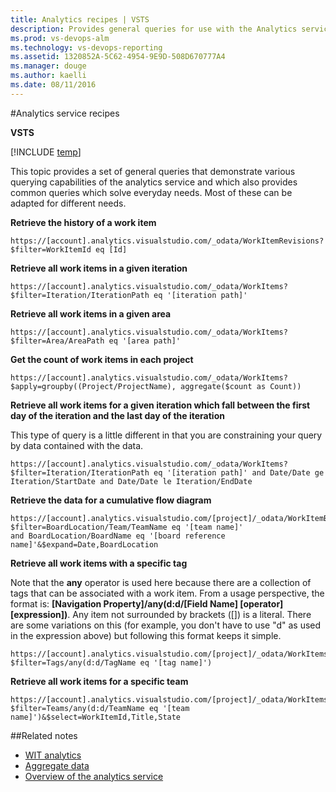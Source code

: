 ```yaml
---
title: Analytics recipes | VSTS  
description: Provides general queries for use with the Analytics service for VSTS 
ms.prod: vs-devops-alm
ms.technology: vs-devops-reporting
ms.assetid: 1320852A-5C62-4954-9E9D-508D670777A4
ms.manager: douge
ms.author: kaelli
ms.date: 08/11/2016
---
```


#Analytics service recipes  

**VSTS**  

[!INCLUDE [temp](../_shared/analytics-preview.md)]

This topic provides a set of general queries that demonstrate various querying capabilities of the
analytics service and which also provides common queries which solve everyday needs. Most of these can be 
adapted for different needs. 

**Retrieve the history of a work item**

```
https://[account].analytics.visualstudio.com/_odata/WorkItemRevisions?$filter=WorkItemId eq [Id]
```

**Retrieve all work items in a given iteration**

```
https://[account].analytics.visualstudio.com/_odata/WorkItems?$filter=Iteration/IterationPath eq '[iteration path]'
```

**Retrieve all work items in a given area**

```
https://[account].analytics.visualstudio.com/_odata/WorkItems?$filter=Area/AreaPath eq '[area path]'
```

**Get the count of work items in each project**

```
https://[account].analytics.visualstudio.com/_odata/WorkItems?$apply=groupby((Project/ProjectName), aggregate($count as Count))
```

**Retrieve all work items for a given iteration which fall between the first day of the iteration and the last day of the iteration**

This type of query is a little different in that you are constraining your query by data 
contained with the data. 

```
https://[account].analytics.visualstudio.com/_odata/WorkItems?$filter=Iteration/IterationPath eq '[iteration path]' and Date/Date ge Iteration/StartDate and Date/Date le Iteration/EndDate
```

**Retrieve the data for a cumulative flow diagram**

```
https://[account].analytics.visualstudio.com/[project]/_odata/WorkItemBoardSnapshot?$filter=BoardLocation/Team/TeamName eq '[team name]'
and BoardLocation/BoardName eq '[board reference name]'&$expand=Date,BoardLocation
```

**Retrieve all work items with a specific tag**

Note that the **any** operator is used here because there are a collection of tags that can be associated with a work item.
From a usage perspective, the format is: **[Navigation Property]/any(d:d/[Field Name] [operator] [expression])**. Any item not surrounded by
brackets ([]) is a literal. There are some variations on this (for example, you don't have to use "d" as used in the expression above)
but following this format keeps it simple.

```
https://[account].analytics.visualstudio.com/[project]/_odata/WorkItems?$filter=Tags/any(d:d/TagName eq '[tag name]')
```

**Retrieve all work items for a specific team**

```
https://[account].analytics.visualstudio.com/[project]/_odata/WorkItems?$filter=Teams/any(d:d/TeamName eq '[team name]')&$select=WorkItemId,Title,State
```
##Related notes 

- [WIT analytics](wit-analytics.md)  
- [Aggregate data](aggregated-data-analytics.md)
- [Overview of the analytics service](overview-analytics-service.md)
